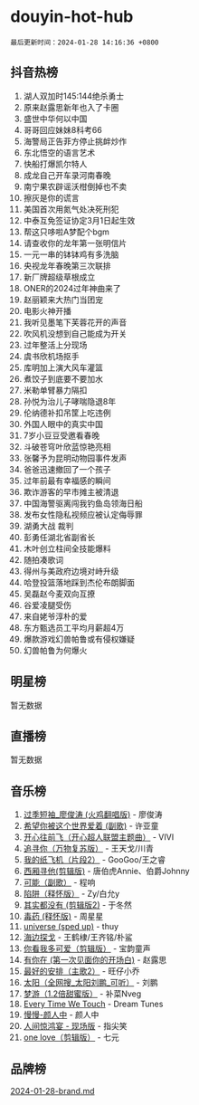 # douyin-hot-hub

`最后更新时间：2024-01-28 14:16:36 +0800`

## 抖音热榜

1. 湖人双加时145:144绝杀勇士
1. 原来赵露思新年也入了卡圈
1. 盛世中华何以中国
1. 哥哥回应妹妹8科考66
1. 海警局正告菲方停止挑衅炒作
1. 东北悟空的语言艺术
1. 快船打爆凯尔特人
1. 成龙自己开车录河南春晚
1. 南宁果农辟谣沃柑倒掉也不卖
1. 擦灰是你的谎言
1. 美国首次用氮气处决死刑犯
1. 中泰互免签证协定3月1日起生效
1. 帮这只哆啦A梦配个bgm
1. 请查收你的龙年第一张明信片
1. 一元一串的钵钵鸡有多洗脑
1. 央视龙年春晚第三次联排
1. 新厂牌超级草根成立
1. ONER的2024过年神曲来了
1. 赵丽颖来大热门当团宠
1. 电影火神开播
1. 我听见墨笔下芙蓉花开的声音
1. 吹风机没想到自己能成为开关
1. 过年整活上分现场
1. 虞书欣机场抠手
1. 库明加上演大风车灌篮
1. 煮饺子到底要不要加水
1. 米勒单臂暴力隔扣
1. 孙悦为治儿子哮喘隐退8年
1. 伦纳德补扣吊筐上吃违例
1. 外国人眼中的真实中国
1. 7岁小豆豆受邀看春晚
1. 斗破苍穹叶欣蓝惊艳亮相
1. 张馨予为昆明动物园事件发声
1. 爸爸迅速撤回了一个孩子
1. 过年前最有幸福感的瞬间
1. 欺诈游客的早市摊主被清退
1. 中国海警驱离闯我钓鱼岛领海日船
1. 发布女性隐私视频应被认定侮辱罪
1. 湖勇大战 裁判
1. 彭勇任湖北省副省长
1. 木叶创立柱间全技能爆料
1. 随拍凑歌词
1. 得州与美政府边境对峙升级
1. 哈登投篮落地踩到杰伦布朗脚面
1. 吴磊赵今麦双向互撩
1. 谷爱凌腿受伤
1. 来自姥爷淳朴的爱
1. 东方甄选员工平均月薪超4万
1. 爆款游戏幻兽帕鲁或有侵权嫌疑
1. 幻兽帕鲁为何爆火

## 明星榜

暂无数据

## 直播榜

暂无数据

## 音乐榜

1. [过季短袖_廖俊涛 (火鸡翻唱版)](https://sf86-cdn-tos.douyinstatic.com/obj/tos-cn-ve-2774/ogQVJl0tRBKxQgZji7YClFEBrVDeHpPTWfCZbQ) - 廖俊涛
1. [希望你被这个世界爱着 (副歌)](https://sf86-cdn-tos.douyinstatic.com/obj/tos-cn-ve-2774/oUHCmWQfZlE3QQBKBeD8rCFLpJzPgCpImhsxMt) - 许亚童
1. [开心往前飞（开心超人联盟主题曲）](https://sf86-cdn-tos.douyinstatic.com/obj/tos-cn-ve-2774/9d8fb7c82cf1421fb93a9fe925275e0a) - VIVI
1. [追寻你（万物复苏版）](https://sf3-cdn-tos.douyinstatic.com/obj/tos-cn-ve-2774/oYeAZJsbjIDit9APmBg8u6uDUQnHmoCf3gbo74) - 王天戈/川青
1. [我的纸飞机（片段2）](https://sf86-cdn-tos.douyinstatic.com/obj/tos-cn-ve-2774/oM2ZrKcg2CD5AeRB2gkeXOFB1IxAGJdZPazYHf) - GooGoo/王之睿
1. [西厢寻他(剪辑版)](https://sf86-cdn-tos.douyinstatic.com/obj/tos-cn-ve-2774/oUsAVfAQKlRNxEv5qxvIB8o5qmIWUcXbzJKJhw) - 唐伯虎Annie、伯爵Johnny
1. [可能（副歌）](https://sf3-cdn-tos.douyinstatic.com/obj/tos-cn-ve-2774/cde1731888894259b333569393c2fb51) - 程响
1. [陷阱（释怀版）](https://sf86-cdn-tos.douyinstatic.com/obj/tos-cn-ve-2774/oE8C21LeZrzKLDFfQYgMzx4GAIHageG5IzayY7) - Zy/白允y
1. [其实都没有 (剪辑版2)](https://sf6-cdn-tos.douyinstatic.com/obj/tos-cn-ve-2774/oEBNQenHZtBhxYjGgUDQk0BCHTigQafgFlbQ7k) - 于冬然
1. [毒药 (释怀版)](https://sf86-cdn-tos.douyinstatic.com/obj/tos-cn-ve-2774/oYILMEAzspdZBIzy4frJNB8ZHPHWAhiwowd4Ad) - 周星星
1. [universe (sped up)](https://sf86-cdn-tos.douyinstatic.com/obj/tos-cn-ve-2774/oIQnurQLDCsdYeegkM4CKuVb23MZBXtX6QB8bv) - thuy
1. [海边探戈](https://sf86-cdn-tos.douyinstatic.com/obj/tos-cn-ve-2774/os9gE0VQCGqt6VQkZDyBBYvfSDY0QFe3vVmubn) - 王鹤棣/王齐铭/朴鲨
1. [你看我多可爱（剪辑版）](https://sf86-cdn-tos.douyinstatic.com/obj/tos-cn-ve-2774/018d241ee66a4a189b2fa9ea2fe3363d) - 宝韵童声
1. [有你在 (第一次见面你的开场白)](https://sf86-cdn-tos.douyinstatic.com/obj/tos-cn-ve-2774/oAthrQ3ClJBfI57uBoFEgNDYtNCZ0TSYQQfxQ0) - 赵露思
1. [最好的安排（主歌2）](https://sf6-cdn-tos.douyinstatic.com/obj/tos-cn-ve-2774/oMMZX1DuHpMwgoDztBmZswgQnbCeeANZxBHkFY) - 旺仔小乔
1. [太阳（全网搜_太阳刘鹏_可听）](https://sf86-cdn-tos.douyinstatic.com/obj/tos-cn-ve-2774/ogWbyIQnlBFImVbeDocRdCIYtBHlbJXgfZMvgz) - 刘鹏
1. [梦游（1.2倍甜蜜版）](https://sf6-cdn-tos.douyinstatic.com/obj/tos-cn-ve-2774/o4gyAUm8hwufoEABmwVIiQtHsFuGzAEEWtNMzo) - 补菜Nveg
1. [Every Time We Touch](https://sf86-cdn-tos.douyinstatic.com/obj/tos-cn-ve-2774/ogN6lUKQeBBfEVhIOMikG1CcJjugxk1tztZyhP) - Dream Tunes
1. [慢慢-颜人中](https://sf86-cdn-tos.douyinstatic.com/obj/tos-cn-ve-2774/ocjHNfBXdBxQNC8ZGAeoLMFTUgtBg8bkExunDC) - 颜人中
1. [人间惊鸿宴 - 现场版](https://sf6-cdn-tos.douyinstatic.com/obj/tos-cn-ve-2774/osF4mrPePAf2Yv8Wfr5fATCHZwL5h1QiGQAKwz) - 指尖笑
1. [one love（剪辑版）](https://sf3-cdn-tos.douyinstatic.com/obj/tos-cn-ve-2774/o4utbbKzHedACBQ0bkG7ZBgUvDQzbBDnYd1f1k) - 七元

## 品牌榜

[2024-01-28-brand.md](2024-01-28-brand.md)
